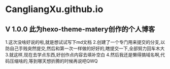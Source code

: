 # CangliangXu.github.io

## V 1.0.0 此为hexo-theme-matery创作的个人博客
1.这次没啥好说的啦,就是想试试写下md文档
2.创建了一个专门用来提交的分支,以防自己手贱突然提交,然后和第一次一样做的好好的,瞎提交一下,全部努力回车木大
3.就这样,现在去学点东西,好创作点内容去填补空白
4.然后我还是懒得搞域名啊,代码压缩啥的,等到哪天想折腾的时候再说吧QWQ
